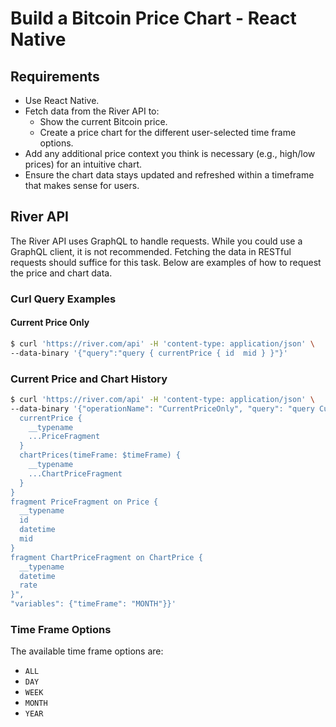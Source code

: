 # Build a Bitcoin Price Chart - React Native

## Requirements

- Use React Native.
- Fetch data from the River API to:
  - Show the current Bitcoin price.
  - Create a price chart for the different user-selected time frame options.
- Add any additional price context you think is necessary (e.g., high/low prices) for an intuitive chart.
- Ensure the chart data stays updated and refreshed within a timeframe that makes sense for users.

## River API

The River API uses GraphQL to handle requests. While you could use a GraphQL client, it is not recommended. Fetching the data in RESTful requests should suffice for this task. Below are examples of how to request the price and chart data.

### Curl Query Examples

#### Current Price Only

```bash
$ curl 'https://river.com/api' -H 'content-type: application/json' \
--data-binary '{"query":"query { currentPrice { id  mid } }"}'
```

### Current Price and Chart History

```bash
$ curl 'https://river.com/api' -H 'content-type: application/json' \
--data-binary '{"operationName": "CurrentPriceOnly", "query": "query CurrentPriceOnly($timeFrame: TimeFrame!) { 
  currentPrice {  
    __typename 
    ...PriceFragment 
  } 
  chartPrices(timeFrame: $timeFrame) {  
    __typename 
    ...ChartPriceFragment 
  } 
} 
fragment PriceFragment on Price { 
  __typename 
  id  
  datetime  
  mid 
} 
fragment ChartPriceFragment on ChartPrice {  
  __typename  
  datetime  
  rate 
}", 
"variables": {"timeFrame": "MONTH"}}'

```

### Time Frame Options

The available time frame options are:

- `ALL`
- `DAY`
- `WEEK`
- `MONTH`
- `YEAR`